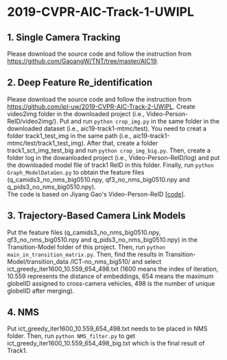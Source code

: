 # 2019-CVPR-AIC-Track-1-UWIPL
## 1. Single Camera Tracking
Please download the source code and follow the instruction from https://github.com/GaoangW/TNT/tree/master/AIC19. <br />

## 2. Deep Feature Re_identification
Please download the source code and follow the instruction from https://github.com/ipl-uw/2019-CVPR-AIC-Track-2-UWIPL. 
Create video2img folder in the downloaded project (i.e., Video-Person-ReID/video2img/).
Put and run `python crop_img.py` in the same folder in the downloaded dataset (i.e., aic19-track1-mtmc/test). You need to creat a folder track1_test_img in the same path (i.e., aic19-track1-mtmc/test/track1_test_img). After that, create a folder track1_sct_img_test_big and run `python crop_img_big.py`. Then, create a folder log in the dowanloaded project (i.e., Video-Person-ReID/log) and put the downloaded model file of track1 ReID in this folder. Finally, run `python Graph_ModelDataGen.py` to obtain the feature files (q_camids3_no_nms_big0510.npy, qf3_no_nms_big0510.npy and q_pids3_no_nms_big0510.npy).<br />
The code is based on Jiyang Gao's Video-Person-ReID \[[code](https://github.com/jiyanggao/Video-Person-ReID)\].<br/>

## 3. Trajectory-Based Camera Link Models
Put the feature files (q_camids3_no_nms_big0510.npy, qf3_no_nms_big0510.npy and q_pids3_no_nms_big0510.npy) in the Transition-Model folder of this project. Then, run `python main_in_transition_matrix.py`. Then, find the results in Transition-Model/transition_data /ICT-no_nms_big510/ and select ict_greedy_iter1600_10.559_654_498.txt (1600 means the index of iteration, 10.559 represents the distance of embeddings, 654 means the maximum globelID assigned to cross-camera vehicles, 498 is the number of unique globelID after merging). <br />

## 4. NMS
Put ict_greedy_iter1600_10.559_654_498.txt needs to be placed in NMS folder. Then, run `python NMS_filter.py` to get ict_greedy_iter1600_10.559_654_498_big.txt which is the final result of Track1. <br />
